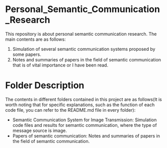 # Personal_Semantic_Communication_Research
This repository is about personal semantic communication research.
The main contents are as follows:
1. Simulation of several semantic communication systems proposed by some papers.
2. Notes and summaries of papers in the field of semantic communication that is of vital importance or I have been read.

# Folder Description
The contents in different folders contained in this project are as follows(It is worth noting that for specific explanations, such as the function of each code file, you can refer to the README.md file in every folder):
* Semantic Communication System for Image Transmission: Simulation code files and results for semantic communication, where the type of message source is image.
* Papers of semantic communication: Notes and summaries of papers in the field of semantic communication.




